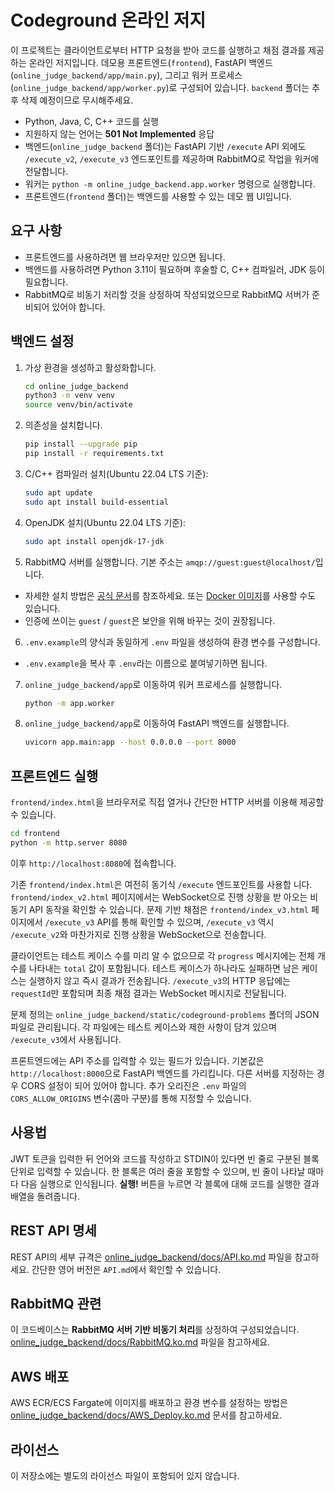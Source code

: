 # Codeground 온라인 저지

이 프로젝트는 클라이언트로부터 HTTP 요청을 받아 코드를 실행하고 채점 결과를 제공하는 온라인 저지입니다. 데모용 프론트엔드(`frontend`), FastAPI 백엔드(`online_judge_backend/app/main.py`), 그리고 워커 프로세스(`online_judge_backend/app/worker.py`)로 구성되어 있습니다. `backend` 폴더는 추후 삭제 예정이므로 무시해주세요.

- Python, Java, C, C++ 코드를 실행
- 지원하지 않는 언어는 **501 Not Implemented** 응답
- 백엔드(`online_judge_backend` 폴더)는 FastAPI 기반 `/execute` API 외에도 `/execute_v2`, `/execute_v3` 엔드포인트를 제공하며 RabbitMQ로 작업을 워커에 전달합니다.
- 워커는 `python -m online_judge_backend.app.worker` 명령으로 실행합니다.
- 프론트엔드(`frontend` 폴더)는 백엔드를 사용할 수 있는 데모 웹 UI입니다.

## 요구 사항
- 프론트엔드를 사용하려면 웹 브라우저만 있으면 됩니다.
- 백엔드를 사용하려면 Python 3.11이 필요하며 후술할 C, C++ 컴파일러, JDK 등이 필요합니다.
- RabbitMQ로 비동기 처리할 것을 상정하여 작성되었으므로 RabbitMQ 서버가 준비되어 있어야 합니다.

## 백엔드 설정
1. 가상 환경을 생성하고 활성화합니다.
   ```bash
   cd online_judge_backend
   python3 -m venv venv
   source venv/bin/activate
   ```
2. 의존성을 설치합니다.
   ```bash
   pip install --upgrade pip
   pip install -r requirements.txt
   ```
3. C/C++ 컴파일러 설치(Ubuntu 22.04 LTS 기준):
   ```bash
   sudo apt update
   sudo apt install build-essential
   ```
4. OpenJDK 설치(Ubuntu 22.04 LTS 기준):
   ```bash
   sudo apt install openjdk-17-jdk
   ```
5. RabbitMQ 서버를 실행합니다. 기본 주소는 `amqp://guest:guest@localhost/`입니다.
- 자세한 설치 방법은 [공식 문서](https://www.rabbitmq.com/docs/install-debian)를 참조하세요. 또는 [Docker 이미지](https://hub.docker.com/_/rabbitmq)를 사용할 수도 있습니다.
- 인증에 쓰이는 `guest` / `guest`은 보안을 위해 바꾸는 것이 권장됩니다.

6. `.env.example`의 양식과 동일하게 `.env` 파일을 생성하여 환경 변수를 구성합니다.
- `.env.example`을 복사 후 `.env`라는 이름으로 붙여넣기하면 됩니다.

7. `online_judge_backend/app`로 이동하여 워커 프로세스를 실행합니다.
   ```bash
   python -m app.worker
   ```
8. `online_judge_backend/app`로 이동하여 FastAPI 백엔드를 실행합니다.
   ```bash
   uvicorn app.main:app --host 0.0.0.0 --port 8000
   ```

## 프론트엔드 실행
`frontend/index.html`을 브라우저로 직접 열거나 간단한 HTTP 서버를 이용해 제공할 수 있습니다.

```bash
cd frontend
python -m http.server 8080
```
이후 `http://localhost:8080`에 접속합니다.

기존 `frontend/index.html`은 여전히 동기식 `/execute` 엔드포인트를 사용합
니다. `frontend/index_v2.html` 페이지에서는 WebSocket으로 진행 상황을 받
아오는 비동기 API 동작을 확인할 수 있습니다. 문제 기반 채점은
`frontend/index_v3.html` 페이지에서 `/execute_v3` API를 통해 확인할 수 있으며, `/execute_v3` 역시 `/execute_v2`와 마찬가지로 진행 상황을 WebSocket으로 전송합니다.

클라이언트는 테스트 케이스 수를 미리 알 수 없으므로 각 `progress` 메시지에는 전체 개수를 나타내는 `total` 값이 포함됩니다. 테스트 케이스가 하나라도 실패하면 남은 케이스는 실행하지 않고 즉시 결과가 전송됩니다. `/execute_v3`의 HTTP 응답에는 `requestId`만 포함되며 최종 채점 결과는 WebSocket 메시지로 전달됩니다.

문제 정의는 `online_judge_backend/static/codeground-problems` 폴더의 JSON 파일로 관리됩니다. 각 파일에는 테스트 케이스와 제한 사항이 담겨 있으며 `/execute_v3`에서 사용됩니다.

프론트엔드에는 API 주소를 입력할 수 있는 필드가 있습니다. 기본값은 `http://localhost:8000`으로 FastAPI 백엔드를 가리킵니다. 다른 서버를 지정하는 경우 CORS 설정이 되어 있어야 합니다. 추가 오리진은 `.env` 파일의 `CORS_ALLOW_ORIGINS` 변수(콤마 구분)를 통해 지정할 수 있습니다.

## 사용법
JWT 토큰을 입력한 뒤 언어와 코드를 작성하고 STDIN이 있다면 빈 줄로 구분된 블록 단위로 입력할 수 있습니다. 한 블록은 여러 줄을 포함할 수 있으며, 빈 줄이 나타날 때마다 다음 실행으로 인식됩니다. **실행!** 버튼을 누르면 각 블록에 대해 코드를 실행한 결과 배열을 돌려줍니다.

## REST API 명세
REST API의 세부 규격은 [online_judge_backend/docs/API.ko.md](online_judge_backend/docs/API.ko.md) 파일을 참고하세요. 간단한 영어 버전은 `API.md`에서 확인할 수 있습니다.

## RabbitMQ 관련
이 코드베이스는 **RabbitMQ 서버 기반 비동기 처리**를 상정하여 구성되었습니다. [online_judge_backend/docs/RabbitMQ.ko.md](online_judge_backend/docs/RabbitMQ.ko.md) 파일을 참고하세요.

## AWS 배포
AWS ECR/ECS Fargate에 이미지를 배포하고 환경 변수를 설정하는 방법은
[online_judge_backend/docs/AWS_Deploy.ko.md](online_judge_backend/docs/AWS_Deploy.ko.md)
문서를 참고하세요.

## 라이선스
이 저장소에는 별도의 라이선스 파일이 포함되어 있지 않습니다.
